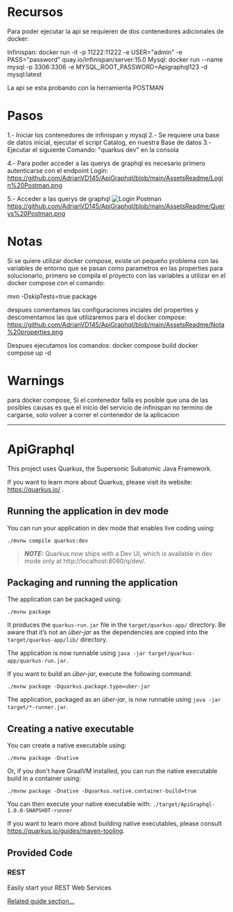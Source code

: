 # Recursos
Para poder ejecutar la api se requieren de dos contenedores adicionales de docker:

Infinispan: docker run -it -p 11222:11222 -e USER="admin" -e PASS="password" quay.io/infinispan/server:15.0
Mysql: docker run --name mysql -p 3306:3306 -e MYSQL_ROOT_PASSWORD=Apigraphql123 -d mysql:latest

La api se esta probando con la herramienta POSTMAN

# Pasos
1.- Iniciar los contenedores de infinispan y mysql
2.- Se requiere una base de datos inicial, ejecutar el script Catalog, en nuestra Base de datos
3.- Ejecutar el siguiente Comando: "quarkus dev" en la consola

4.- Para poder acceder a las querys de graphql es necesario primero autenticarse con el endpoint Login:
https://github.com/AdrianVD145/ApiGraphql/blob/main/AssetsReadme/Login%20Postman.png

5.- Acceder a las querys de graphql
![Login Postman](https://github.com/user-attachments/assets/c9c3c9f2-beff-4815-ad5d-66aa6f4627f2)
https://github.com/AdrianVD145/ApiGraphql/blob/main/AssetsReadme/Querys%20Postman.png

# Notas

Si se quiere utilizar docker compose, existe un pequeño problema con las variables de entorno que se pasan como parametros en las properties
para solucionarlo, primero se compila el proyecto con las variables a utilizar en el docker compose con el comando:

 mvn -DskipTests=true package

despues comentamos las configuraciones inciales del properties y descomentamos las que utilizaremos para el docker compose:
https://github.com/AdrianVD145/ApiGraphql/blob/main/AssetsReadme/Nota%20properties.png

Despues ejecutamos los comandos:
docker compose build
docker compose up -d

# Warnings
para docker compose, Si el contenedor falla es posible que una de las posibles causas es que el inicio del servicio de infinispan no termino de cargarse, solo volver a correr el contenedor de la aplicacion




-------------------------------------------------------------------------------------------------------------------------------------------------------------

# ApiGraphql

This project uses Quarkus, the Supersonic Subatomic Java Framework.

If you want to learn more about Quarkus, please visit its website: https://quarkus.io/ .

## Running the application in dev mode

You can run your application in dev mode that enables live coding using:
```shell script
./mvnw compile quarkus:dev
```

> **_NOTE:_**  Quarkus now ships with a Dev UI, which is available in dev mode only at http://localhost:8080/q/dev/.

## Packaging and running the application

The application can be packaged using:
```shell script
./mvnw package
```
It produces the `quarkus-run.jar` file in the `target/quarkus-app/` directory.
Be aware that it’s not an _über-jar_ as the dependencies are copied into the `target/quarkus-app/lib/` directory.

The application is now runnable using `java -jar target/quarkus-app/quarkus-run.jar`.

If you want to build an _über-jar_, execute the following command:
```shell script
./mvnw package -Dquarkus.package.type=uber-jar
```

The application, packaged as an _über-jar_, is now runnable using `java -jar target/*-runner.jar`.

## Creating a native executable

You can create a native executable using: 
```shell script
./mvnw package -Dnative
```

Or, if you don't have GraalVM installed, you can run the native executable build in a container using: 
```shell script
./mvnw package -Dnative -Dquarkus.native.container-build=true
```

You can then execute your native executable with: `./target/ApiGraphql-1.0.0-SNAPSHOT-runner`

If you want to learn more about building native executables, please consult https://quarkus.io/guides/maven-tooling.

## Provided Code

### REST

Easily start your REST Web Services

[Related guide section...](https://quarkus.io/guides/getting-started-reactive#reactive-jax-rs-resources)
